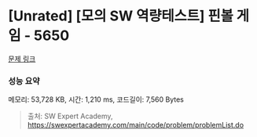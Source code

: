 # [Unrated] [모의 SW 역량테스트] 핀볼 게임 - 5650 

[문제 링크](https://swexpertacademy.com/main/code/problem/problemDetail.do?contestProbId=AWXRF8s6ezEDFAUo) 

### 성능 요약

메모리: 53,728 KB, 시간: 1,210 ms, 코드길이: 7,560 Bytes



> 출처: SW Expert Academy, https://swexpertacademy.com/main/code/problem/problemList.do